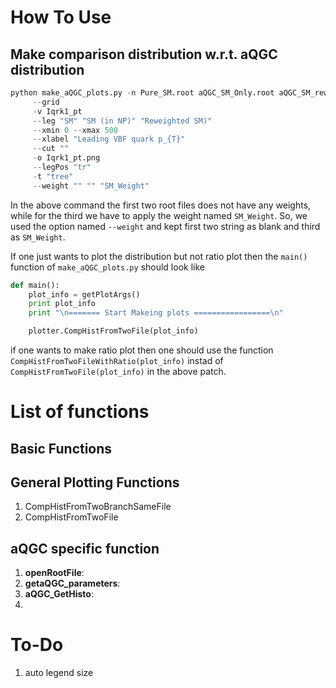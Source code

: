 # How To Use


Make comparison distribution w.r.t. aQGC distribution
-----------------------------------------------------

   ```python
   python make_aQGC_plots.py -n Pure_SM.root aQGC_SM_Only.root aQGC_SM_reweight_New.root 
        --grid 
        -v Iqrk1_pt 
        --leg "SM" "SM (in NP)" "Reweighted SM)" 
        --xmin 0 --xmax 500 
        --xlabel "Leading VBF quark p_{T}" 
        --cut "" 
        -o Iqrk1_pt.png 
        --legPos "tr" 
        -t "tree" 
        --weight "" "" "SM_Weight"
   ```

In the above command the first two root files does not have any weights, while for the third we have to apply the weight named `SM_Weight`. So, we used the option named `--weight` and kept first two string as blank and third as `SM_Weight`.	

If one just wants to plot the distribution but not ratio plot then the `main()` function of `make_aQGC_plots.py` should look like
```python
def main():
    plot_info = getPlotArgs()
    print plot_info
    print "\n======= Start Makeing plots =================\n"

    plotter.CompHistFromTwoFile(plot_info)
```

if one wants to make ratio plot then one should use the function `CompHistFromTwoFileWithRatio(plot_info)` instad of `CompHistFromTwoFile(plot_info)` in the above patch.

# List of functions

## Basic Functions

## General Plotting Functions

1. CompHistFromTwoBranchSameFile
1. CompHistFromTwoFile

## aQGC specific function
1. **openRootFile**: 
2. **getaQGC_parameters**:
3. **aQGC_GetHisto**:
4. 


# To-Do

1. auto legend size
